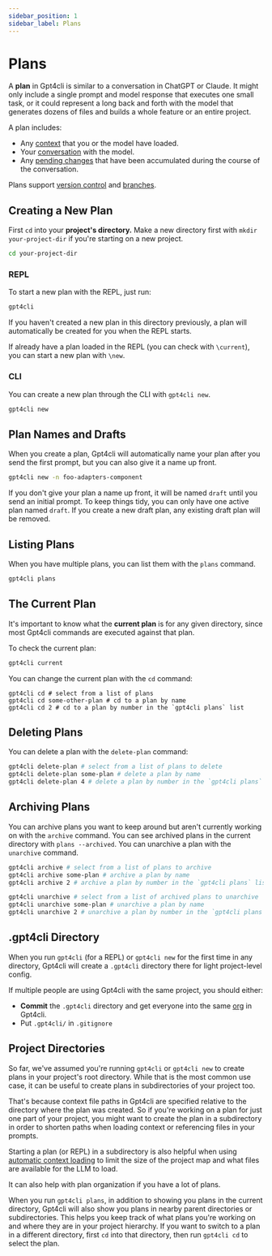 ```yaml
---
sidebar_position: 1
sidebar_label: Plans
---
```


# Plans

A **plan** in Gpt4cli is similar to a conversation in ChatGPT or Claude. It might only include a single prompt and model response that executes one small task, or it could represent a long back and forth with the model that generates dozens of files and builds a whole feature or an entire project.

A plan includes:

- Any [context](./context-management.md) that you or the model have loaded.
- Your [conversation](./conversations.md) with the model.
- Any [pending changes](./reviewing-changes.md) that have been accumulated during the course of the conversation.

Plans support [version control](./version-control.md) and [branches](./branches.md).

## Creating a New Plan

First `cd` into your **project's directory.** Make a new directory first with `mkdir your-project-dir` if you're starting on a new project.

```bash
cd your-project-dir
```

### REPL

To start a new plan with the REPL, just run:

```bash
gpt4cli
```

If you haven't created a new plan in this directory previously, a plan will automatically be created for you when the REPL starts.

If already have a plan loaded in the REPL (you can check with `\current`), you can start a new plan with `\new`.

### CLI

You can create a new plan through the CLI with `gpt4cli new`.

```bash
gpt4cli new
```

## Plan Names and Drafts

When you create a plan, Gpt4cli will automatically name your plan after you send the first prompt, but you can also give it a name up front.

```bash
gpt4cli new -n foo-adapters-component
```

If you don't give your plan a name up front, it will be named `draft` until you send an initial prompt. To keep things tidy, you can only have one active plan named `draft`. If you create a new draft plan, any existing draft plan will be removed.

## Listing Plans

When you have multiple plans, you can list them with the `plans` command.

```bash
gpt4cli plans
```

## The Current Plan

It's important to know what the **current plan** is for any given directory, since most Gpt4cli commands are executed against that plan.

To check the current plan:

```bash
gpt4cli current
```

You can change the current plan with the `cd` command:

```
gpt4cli cd # select from a list of plans
gpt4cli cd some-other-plan # cd to a plan by name
gpt4cli cd 2 # cd to a plan by number in the `gpt4cli plans` list
```

## Deleting Plans

You can delete a plan with the `delete-plan` command:

```bash
gpt4cli delete-plan # select from a list of plans to delete
gpt4cli delete-plan some-plan # delete a plan by name
gpt4cli delete-plan 4 # delete a plan by number in the `gpt4cli plans` list
```

## Archiving Plans

You can archive plans you want to keep around but aren't currently working on with the `archive` command. You can see archived plans in the current directory with `plans --archived`. You can unarchive a plan with the `unarchive` command.

```bash
gpt4cli archive # select from a list of plans to archive
gpt4cli archive some-plan # archive a plan by name
gpt4cli archive 2 # archive a plan by number in the `gpt4cli plans` list

gpt4cli unarchive # select from a list of archived plans to unarchive
gpt4cli unarchive some-plan # unarchive a plan by name
gpt4cli unarchive 2 # unarchive a plan by number in the `gpt4cli plans --archived` list
```

## .gpt4cli Directory

When you run `gpt4cli` (for a REPL) or `gpt4cli new` for the first time in any directory, Gpt4cli will create a `.gpt4cli` directory there for light project-level config.

If multiple people are using Gpt4cli with the same project, you should either:

- **Commit** the `.gpt4cli` directory and get everyone into the same [org](./orgs.md) in Gpt4cli.
- Put `.gpt4cli/` in `.gitignore`

## Project Directories

So far, we've assumed you're running `gpt4cli` or `gpt4cli new` to create plans in your project's root directory. While that is the most common use case, it can be useful to create plans in subdirectories of your project too.

That's because context file paths in Gpt4cli are specified relative to the directory where the plan was created. So if you're working on a plan for just one part of your project, you might want to create the plan in a subdirectory in order to shorten paths when loading context or referencing files in your prompts.

Starting a plan (or REPL) in a subdirectory is also helpful when using [automatic context loading](./context-management.md#automatic-vs-manual) to limit the size of the project map and what files are available for the LLM to load.

It can also help with plan organization if you have a lot of plans.

When you run `gpt4cli plans`, in addition to showing you plans in the current directory, Gpt4cli will also show you plans in nearby parent directories or subdirectories. This helps you keep track of what plans you're working on and where they are in your project hierarchy. If you want to switch to a plan in a different directory, first `cd` into that directory, then run `gpt4cli cd` to select the plan.
